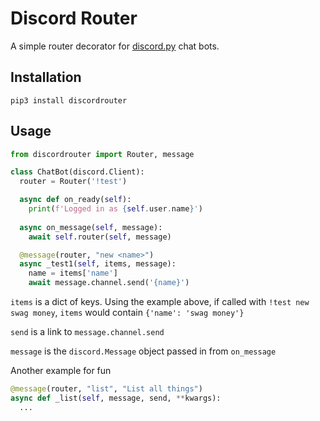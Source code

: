 # Discord Router

A simple router decorator for [discord.py](https://github.com/Rapptz/discord.py) chat bots.

## Installation

`pip3 install discordrouter`

## Usage

```py
from discordrouter import Router, message

class ChatBot(discord.Client):
  router = Router('!test')

  async def on_ready(self):
    print(f'Logged in as {self.user.name}')
  
  async on_message(self, message):
    await self.router(self, message)

  @message(router, "new <name>")
  async _test1(self, items, message):
    name = items['name']
    await message.channel.send('{name}')
```

`items` is a dict of keys. Using the example above, if called with `!test new swag money`, `items` would contain `{'name': 'swag money'}`

`send` is a link to `message.channel.send`

`message` is the `discord.Message` object passed in from `on_message`


Another example for fun
```py
@message(router, "list", "List all things")
async def _list(self, message, send, **kwargs):
  ...
```
